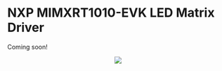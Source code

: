 # NXP MIMXRT1010-EVK LED Matrix Driver

Coming soon!

<p align="center">
<img src="https://raw.githubusercontent.com/nickbild/nxp_led_matrix_driver/master/media/matrix.gif">
</p>
